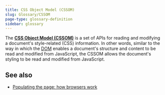 ```yaml
---
title: CSS Object Model (CSSOM)
slug: Glossary/CSSOM
page-type: glossary-definition
sidebar: glossary
---
```


The [**CSS Object Model (CSSOM)**](/en-US/docs/Web/API/CSS_Object_Model) is a set of APIs for reading and modifying a document's style-related (CSS) information. In other words, similar to the way in which the [DOM](/en-US/docs/Web/API/Document_Object_Model) enables a document's structure and content to be read and modified from JavaScript, the CSSOM allows the document's styling to be read and modified from JavaScript.

## See also

- [Populating the page: how browsers work](/en-US/docs/Web/Performance/Guides/How_browsers_work)

